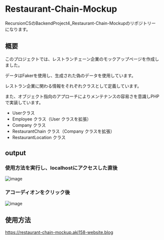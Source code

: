 # Restaurant-Chain-Mockup
RecursionCSのBackendProject4_Restaurant-Chain-Mockupのリポジトリーになります。

## 概要
このプロジェクトでは、レストランチェーン企業のモックアップページを作成しました。

データはFakerを使用し、生成された偽のデータを使用しています。

レストラン企業に関わる情報をそれぞれクラスとして定義しています。

また、オブジェクト指向のアプローチによりメンテナンスの容易さを意識しPHPで実装しています。

- Userクラス
- Employee クラス（User クラスを拡張）
- Company クラス
- RestaurantChain クラス（Company クラスを拡張）
- RestaurantLocation クラス

## output
### 使用方法を実行し、localhostにアクセスした直後
![image](https://github.com/Aki158/Restaurant-Chain-Mockup/assets/119317071/6fc71e86-df68-423e-846b-dd1d8fb7aa3a)

### アコーディオンをクリック後
![image](https://github.com/Aki158/Restaurant-Chain-Mockup/assets/119317071/beb71755-a19a-48c1-acfc-cd3dd6bb7c56)

## 使用方法
https://restaurant-chain-mockup.aki158-website.blog
